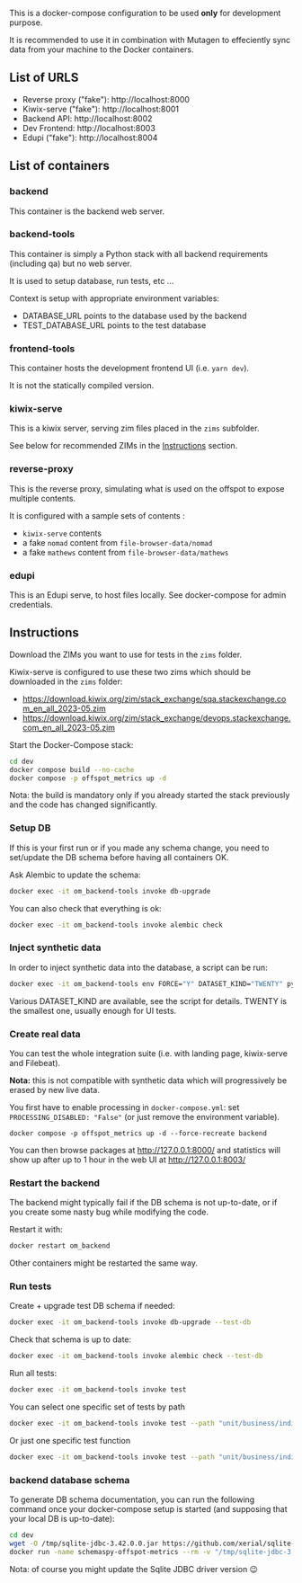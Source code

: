 This is a docker-compose configuration to be used **only** for development purpose.

It is recommended to use it in combination with Mutagen to effeciently sync data from your machine to the Docker containers.

## List of URLS

- Reverse proxy ("fake"): http://localhost:8000
- Kiwix-serve ("fake"): http://localhost:8001
- Backend API: http://localhost:8002
- Dev Frontend: http://localhost:8003
- Edupi ("fake"): http://localhost:8004

## List of containers

### backend

This container is the backend web server.

### backend-tools

This container is simply a Python stack with all backend requirements (including qa) but no web server.

It is used to setup database, run tests, etc ...

Context is setup with appropriate environment variables:
- DATABASE_URL points to the database used by the backend
- TEST_DATABASE_URL points to the test database

### frontend-tools

This container hosts the development frontend UI (i.e. `yarn dev`).

It is not the statically compiled version.

### kiwix-serve

This is a kiwix server, serving zim files placed in the `zims` subfolder.

See below for recommended ZIMs in the [Instructions](#instructions) section.

### reverse-proxy

This is the reverse proxy, simulating what is used on the offspot to expose multiple contents.

It is configured with a sample sets of contents :
- `kiwix-serve` contents
- a fake `nomad` content from `file-browser-data/nomad`
- a fake `mathews` content from `file-browser-data/mathews`

### edupi

This is an Edupi serve, to host files locally. See docker-compose for admin credentials.

## Instructions

Download the ZIMs you want to use for tests in the `zims` folder.

Kiwix-serve is configured to use these two zims which should be downloaded in the `zims` folder:
- https://download.kiwix.org/zim/stack_exchange/sqa.stackexchange.com_en_all_2023-05.zim
- https://download.kiwix.org/zim/stack_exchange/devops.stackexchange.com_en_all_2023-05.zim

Start the Docker-Compose stack:

```sh
cd dev
docker compose build --no-cache
docker compose -p offspot_metrics up -d
```

Nota: the build is mandatory only if you already started the stack previously and the code has changed significantly.

### Setup DB

If this is your first run or if you made any schema change, you need to set/update the DB schema before having all containers OK.

Ask Alembic to update the schema:

```sh
docker exec -it om_backend-tools invoke db-upgrade
```

You can also check that everything is ok:

```sh
docker exec -it om_backend-tools invoke alembic check
```

### Inject synthetic data

In order to inject synthetic data into the database, a script can be run:

```sh
docker exec -it om_backend-tools env FORCE="Y" DATASET_KIND="TWENTY" python dev_tools/synthetic_data.py
```

Various DATASET_KIND are available, see the script for details. TWENTY is the smallest one, usually enough for UI tests.

### Create real data

You can test the whole integration suite (i.e. with landing page, kiwix-serve and Filebeat).

**Nota:** this is not compatible with synthetic data which will progressively be erased by new live data.

You first have to enable processing in `docker-compose.yml`: set `PROCESSING_DISABLED: "False"` (or just remove the environment variable).

```
docker compose -p offspot_metrics up -d --force-recreate backend
```

You can then browse packages at http://127.0.0.1:8000/ and statistics will show up after up to 1 hour in the web UI at http://127.0.0.1:8003/

### Restart the backend

The backend might typically fail if the DB schema is not up-to-date, or if you create some nasty bug while modifying the code.

Restart it with:

```sh
docker restart om_backend
```

Other containers might be restarted the same way.

### Run tests

Create + upgrade test DB schema if needed:

```sh
docker exec -it om_backend-tools invoke db-upgrade --test-db
```

Check that schema is up to date:
```sh
docker exec -it om_backend-tools invoke alembic check --test-db
```

Run all tests:

```sh
docker exec -it om_backend-tools invoke test
```

You can select one specific set of tests by path

```sh
docker exec -it om_backend-tools invoke test --path "unit/business/indicators/test_indicators.py"
```

Or just one specific test function

```sh
docker exec -it om_backend-tools invoke test --path "unit/business/indicators/test_indicators.py" --args "-k test_no_input"
```

### backend database schema

To generate DB schema documentation, you can run the following command once your
docker-compose setup is started (and supposing that your local DB is up-to-date):

```sh
cd dev
wget -O /tmp/sqlite-jdbc-3.42.0.0.jar https://github.com/xerial/sqlite-jdbc/releases/download/3.42.0.0/sqlite-jdbc-3.42.0.0.jar
docker run -name schemaspy-offspot-metrics --rm -v "/tmp/sqlite-jdbc-3.42.0.0.jar:/drivers/sqlite-jdbc-3.42.0.0.jar" -v "$(pwd)/schemaspy.properties:/schemaspy.properties" -v "$(pwd)/schemaspy:/output" -v "$(pwd)/../backend/src/offspot_metrics_backend/dev.db:/data/database.db" schemaspy/schemaspy:latest
```

Nota: of course you might update the Sqlite JDBC driver version 😉

